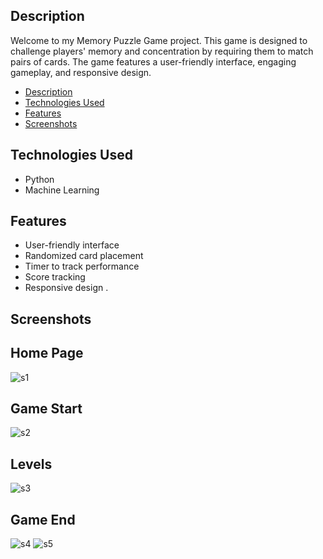 ## Description

Welcome to my Memory Puzzle Game project. This game is designed to challenge players' memory and concentration by requiring them to match pairs of cards. The game features a user-friendly interface, engaging gameplay, and responsive design.

- [Description](#description)
- [Technologies Used](#technologies-used)
- [Features](#features)
- [Screenshots](#screenshots)


## Technologies Used
- Python
- Machine Learning

## Features
- User-friendly interface
- Randomized card placement
- Timer to track performance
- Score tracking
- Responsive design .

## Screenshots
## Home Page
![s1](https://github.com/Kumaripriyanshi/Blogging-Website/assets/90835349/5869366a-6b87-4194-b477-aba418cd92c1)
## Game Start
![s2](https://github.com/Kumaripriyanshi/Blogging-Website/assets/90835349/2816c004-7063-4530-827d-207e2883baa6)
## Levels 
![s3](https://github.com/Kumaripriyanshi/Blogging-Website/assets/90835349/9b4cd895-d4fe-44d8-96ca-355d3b5db9fa)
## Game End
![s4](https://github.com/Kumaripriyanshi/Blogging-Website/assets/90835349/41afc87e-3ab8-4d91-9e17-9e5a697ed582)
![s5](https://github.com/Kumaripriyanshi/Blogging-Website/assets/90835349/81e25f21-8b19-413d-b973-8f0d234f004c)
